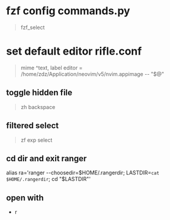 # fzf config  commands.py
> fzf_select
# set default editor rifle.conf
> mime ^text,  label editor = /home/zdz/Application/neovim/v5/nvim.appimage -- "$@"


## toggle hidden file
> zh
> backspace


## filtered select
> zf exp   <enter>
> select



## cd dir and exit ranger 
alias ra='ranger --choosedir=$HOME/.rangerdir; LASTDIR=`cat $HOME/.rangerdir`; cd "$LASTDIR"'


## open with
- r
